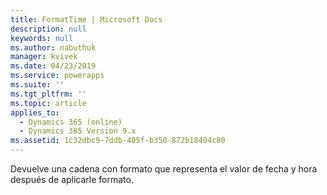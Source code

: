 ```yaml
---
title: FormatTime | Microsoft Docs
description: null
keywords: null
ms.author: nabuthuk
manager: kvivek
ms.date: 04/23/2019
ms.service: powerapps
ms.suite: ''
ms.tgt_pltfrm: ''
ms.topic: article
applies_to:
  - Dynamics 365 (online)
  - Dynamics 365 Version 9.x
ms.assetid: 1c32dbc9-7ddb-405f-b350-872b18494c80
---
```

Devuelve una cadena con formato que representa el valor de fecha y hora después de aplicarle formato.
